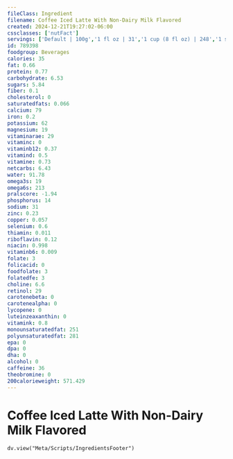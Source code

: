 ```yaml
---
fileClass: Ingredient
filename: Coffee Iced Latte With Non-Dairy Milk Flavored
created: 2024-12-21T19:27:02-06:00
cssclasses: ['nutFact']
servings: ['Default | 100g','1 fl oz | 31','1 cup (8 fl oz) | 248','1 small | 372','1 medium | 496','1 large | 620']
id: 789398
foodgroup: Beverages
calories: 35
fat: 0.66
protein: 0.77
carbohydrate: 6.53
sugars: 5.84
fiber: 0.1
cholesterol: 0
saturatedfats: 0.066
calcium: 79
iron: 0.2
potassium: 62
magnesium: 19
vitaminarae: 29
vitaminc: 0
vitaminb12: 0.37
vitamind: 0.5
vitamine: 0.73
netcarbs: 6.43
water: 91.78
omega3s: 19
omega6s: 213
pralscore: -1.94
phosphorus: 14
sodium: 31
zinc: 0.23
copper: 0.057
selenium: 0.6
thiamin: 0.011
riboflavin: 0.12
niacin: 0.998
vitaminb6: 0.009
folate: 3
folicacid: 0
foodfolate: 3
folatedfe: 3
choline: 6.6
retinol: 29
carotenebeta: 0
carotenealpha: 0
lycopene: 0
luteinzeaxanthin: 0
vitamink: 0.8
monounsaturatedfat: 251
polyunsaturatedfat: 281
epa: 0
dpa: 0
dha: 0
alcohol: 0
caffeine: 36
theobromine: 0
200calorieweight: 571.429
---
```


# Coffee Iced Latte With Non-Dairy Milk Flavored

```dataviewjs
dv.view("Meta/Scripts/IngredientsFooter")
```